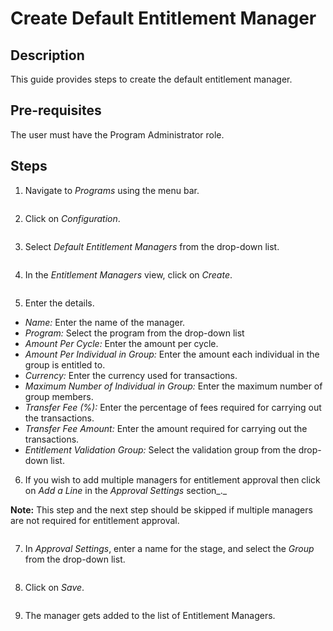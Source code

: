 # Create Default Entitlement Manager

## Description

This guide provides steps to create the default entitlement manager.

## Pre-requisites

The user must have the Program Administrator role.

## Steps

1. Navigate to _Programs_ using the menu bar.

<figure><img src="../../../../../../../.gitbook/assets/conf-entitlement-manager-home.PNG" alt=""><figcaption></figcaption></figure>

2. Click on _Configuration_.

<figure><img src="../../../../../../../.gitbook/assets/conf-entitlement-manager-conf.PNG" alt=""><figcaption></figcaption></figure>

3. Select _Default Entitlement Managers_ from the drop-down list.

<figure><img src="../../../../../../../.gitbook/assets/conf-entitlement-manager-dropdown.PNG" alt=""><figcaption></figcaption></figure>

4. In the _Entitlement Managers_ view, click on _Create_.

<figure><img src="../../../../../../../.gitbook/assets/conf-entitlement-manager-create (1).PNG" alt=""><figcaption></figcaption></figure>

5. Enter the details.

* _Name:_ Enter the name of the manager.
* _Program:_ Select the program from the drop-down list
* _Amount Per Cycle:_ Enter the amount per cycle.
* _Amount Per Individual in Group:_ Enter the amount each individual in the group is entitled to.
* _Currency:_ Enter the currency used for transactions.
* _Maximum Number of Individual in Group:_ Enter the maximum number of group members.
* _Transfer Fee (%):_ Enter the percentage of fees required for carrying out the transactions.
* _Transfer Fee Amount:_ Enter the amount required for carrying out the transactions.
* _Entitlement Validation Group:_ Select the validation group from the drop-down list.

6. If you wish to add multiple managers for entitlement approval then click on _Add a Line_ in the _Approval Settings_ section\_.\_

**Note:** This step and the next step should be skipped if multiple managers are not required for entitlement approval.

<figure><img src="../../../../../../../.gitbook/assets/conf-entitlement-manager-details.PNG" alt=""><figcaption></figcaption></figure>

7. In _Approval Settings_, enter a name for the stage, and select the _Group_ from the drop-down list.

<figure><img src="../../../../../../../.gitbook/assets/default-manager-addline (1).png" alt=""><figcaption></figcaption></figure>

8. Click on _Save_.

<figure><img src="../../../../../../../.gitbook/assets/default-manager-save.png" alt=""><figcaption></figcaption></figure>

9. The manager gets added to the list of Entitlement Managers.

<figure><img src="../../../../../../../.gitbook/assets/conf-entitlement-manager-result (2).PNG" alt=""><figcaption></figcaption></figure>
